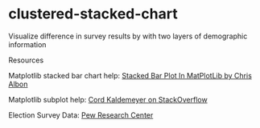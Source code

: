 # clustered-stacked-chart
Visualize difference in survey results by with two layers of demographic information

Resources

Matplotlib stacked bar chart help: <a href = "http://chrisalbon.com/python/matplotlib_stacked_bar_plot.html">Stacked Bar Plot In MatPlotLib by Chris Albon</a>

Matplotlib subplot help: <a href = "http://stackoverflow.com/a/35060572">Cord Kaldemeyer on StackOverflow</a>

Election Survey Data: <a href = "http://www.pewresearch.org/fact-tank/2016/07/28/a-closer-look-at-the-gender-gap-in-presidential-voting/ft_16-7-29-gender2/">Pew Research Center</a>
